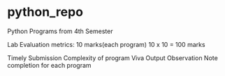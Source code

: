 # python_repo
Python Programs from 4th Semester


Lab Evaluation metrics: 10 marks(each program)
10 x 10 = 100 marks

Timely Submission
Complexity of program
Viva
Output
Observation Note completion for each program
